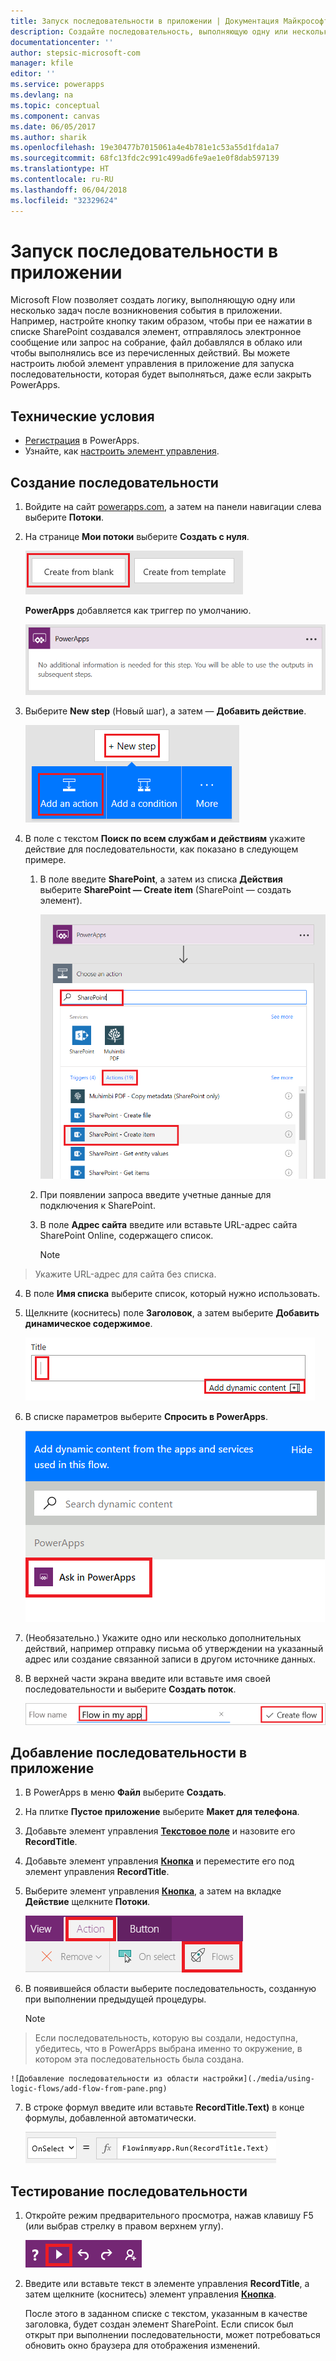 ```yaml
---
title: Запуск последовательности в приложении | Документация Майкрософт
description: Создайте последовательность, выполняющую одну или несколько задач после определенного события в приложении, например после нажатия кнопки.
documentationcenter: ''
author: stepsic-microsoft-com
manager: kfile
editor: ''
ms.service: powerapps
ms.devlang: na
ms.topic: conceptual
ms.component: canvas
ms.date: 06/05/2017
ms.author: sharik
ms.openlocfilehash: 19e30477b7015061a4e4b781e1c53a55d1fda1a7
ms.sourcegitcommit: 68fc13fdc2c991c499ad6fe9ae1e0f8dab597139
ms.translationtype: HT
ms.contentlocale: ru-RU
ms.lasthandoff: 06/04/2018
ms.locfileid: "32329624"
---
```

# <a name="start-a-flow-in-an-app"></a>Запуск последовательности в приложении
Microsoft Flow позволяет создать логику, выполняющую одну или несколько задач после возникновения события в приложении. Например, настройте кнопку таким образом, чтобы при ее нажатии в списке SharePoint создавался элемент, отправлялось электронное сообщение или запрос на собрание, файл добавлялся в облако или чтобы выполнялись все из перечисленных действий. Вы можете настроить любой элемент управления в приложение для запуска последовательности, которая будет выполняться, даже если закрыть PowerApps.

## <a name="prerequisites"></a>Технические условия

* [Регистрация](../signup-for-powerapps.md) в PowerApps.
* Узнайте, как [настроить элемент управления](add-configure-controls.md).

## <a name="create-a-flow"></a>Создание последовательности
1. Войдите на сайт [powerapps.com](http://web.powerapps.com), а затем на панели навигации слева выберите **Потоки**.

2. На странице **Мои потоки** выберите **Создать с нуля**.

    ![Параметр, позволяющий создать последовательность без использования шаблона](./media/using-logic-flows/create-from-blank.png)

    **PowerApps** добавляется как триггер по умолчанию.

    ![PowerApps — триггер, запускающий последовательность](./media/using-logic-flows/set-trigger.png)

3. Выберите **New step** (Новый шаг), а затем — **Добавить действие**.

    ![Параметр, позволяющий добавить действие](./media/using-logic-flows/add-action.png)

4. В поле с текстом **Поиск по всем службам и действиям** укажите действие для последовательности, как показано в следующем примере.

   1. В поле введите **SharePoint**, а затем из списка **Действия** выберите **SharePoint — Create item** (SharePoint — создать элемент).

       ![Параметр, позволяющий создать элемент SharePoint](./media/using-logic-flows/create-sharepoint-item.png)

   2. При появлении запроса введите учетные данные для подключения к SharePoint.

   3. В поле **Адрес сайта** введите или вставьте URL-адрес сайта SharePoint Online, содержащего список.

       > [!NOTE]
> Укажите URL-адрес для сайта без списка.

   4. В поле **Имя списка** выберите список, который нужно использовать.

   5. Щелкните (коснитесь) поле **Заголовок**, а затем выберите **Добавить динамическое содержимое**.

       ![Добавление параметра "Спросить в PowerApps" в поле Title (Заголовок)](./media/using-logic-flows/ask-in-powerapps.png)

   6. В списке параметров выберите **Спросить в PowerApps**.

       ![Добавление параметра](./media/using-logic-flows/add-parameter.png)

5. (Необязательно.) Укажите одно или несколько дополнительных действий, например отправку письма об утверждении на указанный адрес или создание связанной записи в другом источнике данных.

6. В верхней части экрана введите или вставьте имя своей последовательности и выберите **Создать поток**.

    ![Именование и сохранение последовательности](./media/using-logic-flows/name-flow.png)

## <a name="add-a-flow-to-an-app"></a>Добавление последовательности в приложение
1. В PowerApps в меню **Файл** выберите **Создать**.

2. На плитке **Пустое приложение** выберите **Макет для телефона**.

3. Добавьте элемент управления **[Текстовое поле](controls/control-text-input.md)** и назовите его **RecordTitle**.

4. Добавьте элемент управления **[Кнопка](controls/control-button.md)** и переместите его под элемент управления **RecordTitle**.

5. Выберите элемент управления **[Кнопка](controls/control-button.md)**, а затем на вкладке **Действие** щелкните **Потоки**.

    ![Параметр "Потоки" на вкладке "Действия"](./media/using-logic-flows/action-tab.png)

6. В появившейся области выберите последовательность, созданную при выполнении предыдущей процедуры.

    > [!NOTE]
> Если последовательность, которую вы создали, недоступна, убедитесь, что в PowerApps выбрана именно то окружение, в котором эта последовательность была создана.

    ![Добавление последовательности из области настройки](./media/using-logic-flows/add-flow-from-pane.png)

7. В строке формул введите или вставьте **RecordTitle.Text)** в конце формулы, добавленной автоматически.

    ![Свойство OnSelect, содержащее последовательность](./media/using-logic-flows/onselect-with-flow.png)

## <a name="test-the-flow"></a>Тестирование последовательности
1. Откройте режим предварительного просмотра, нажав клавишу F5 (или выбрав стрелку в правом верхнем углу).

    ![Свойство OnSelect, содержащее последовательность](./media/using-logic-flows/open-preview.png)

2. Введите или вставьте текст в элементе управления **RecordTitle**, а затем щелкните (коснитесь) элемент управления **[Кнопка](controls/control-button.md)**.

    После этого в заданном списке с текстом, указанным в качестве заголовка, будет создан элемент SharePoint. Если список был открыт при выполнении последовательности, может потребоваться обновить окно браузера для отображения изменений.
